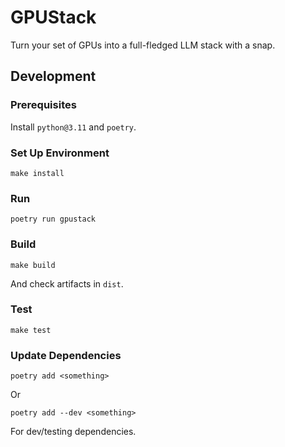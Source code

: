 # GPUStack

Turn your set of GPUs into a full-fledged LLM stack with a snap.

## Development

### Prerequisites

Install `python@3.11` and `poetry`.

### Set Up Environment

```
make install
```

### Run

```
poetry run gpustack
```

### Build

```
make build
```

And check artifacts in `dist`.

### Test

```
make test
```

### Update Dependencies

```
poetry add <something>
```

Or

```
poetry add --dev <something>
```

For dev/testing dependencies.

